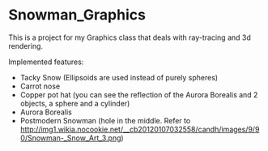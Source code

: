 Snowman_Graphics
================

This is a project for my Graphics class that deals with ray-tracing and 3d rendering.

Implemented features:
* Tacky Snow (Ellipsoids are used instead of purely spheres)
* Carrot nose
* Copper pot hat (you can see the reflection of the Aurora Borealis and 2 objects, a sphere and a cylinder)
* Aurora Borealis
* Postmodern Snowman (hole in the middle. Refer to http://img1.wikia.nocookie.net/__cb20120107032558/candh/images/9/90/Snowman-_Snow_Art_3.png)